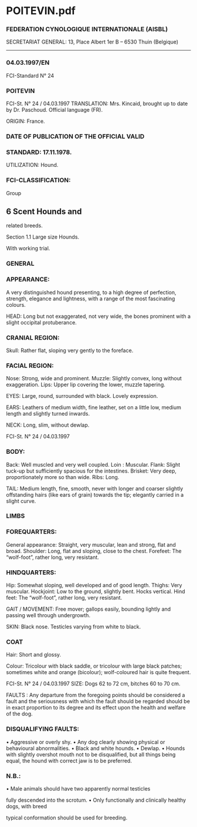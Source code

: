 # POITEVIN.pdf


### FEDERATION CYNOLOGIQUE INTERNATIONALE (AISBL)


SECRETARIAT GENERAL: 13, Place Albert 1er  B – 6530 Thuin (Belgique)
______________________________________________________________________________

### 04.03.1997/EN



FCI-Standard N° 24

### POITEVIN




FCI-St. N° 24 / 04.03.1997
TRANSLATION: Mrs. Kincaid, brought up to date by Dr.
Paschoud.  Official language (FR).

ORIGIN: France.

### DATE OF PUBLICATION OF THE OFFICIAL VALID



### STANDARD: 17.11.1978.



UTILIZATION: Hound.

### FCI-CLASSIFICATION:


Group


## 6  Scent Hounds and



related breeds.

Section 1.1 Large size Hounds.

With working trial.

### GENERAL



### APPEARANCE:


A
very
distinguished
hound
presenting, to a high degree of perfection, strength, elegance and
lightness, with a range of the most fascinating colours.

HEAD: Long but not exaggerated, not very wide, the bones
prominent with a slight occipital protuberance.

### CRANIAL REGION:


Skull: Rather flat, sloping very gently to the foreface.

### FACIAL REGION:


Nose:  Strong, wide and prominent.
Muzzle: Slightly convex, long without exaggeration.
Lips: Upper lip covering the lower, muzzle tapering.

EYES: Large, round, surrounded with black.  Lovely expression.

EARS: Leathers of medium width, fine leather, set on a little low,
medium length and slightly turned inwards.

NECK: Long, slim, without dewlap.




FCI-St. N° 24 / 04.03.1997


### BODY:


Back: Well muscled and very well coupled.
Loin : Muscular.
Flank: Slight tuck-up but sufficiently spacious for the intestines.
Brisket: Very deep, proportionately more so than wide.
Ribs: Long.

TAIL: Medium length, fine, smooth, never with longer and coarser
slightly offstanding hairs (like ears of grain) towards the tip;
elegantly carried in a slight curve.

### LIMBS



### FOREQUARTERS:


General appearance: Straight, very muscular, lean and strong, flat
and broad.
Shoulder: Long, flat and sloping, close to the chest.
Forefeet: The “wolf-foot”, rather long, very resistant.

### HINDQUARTERS:


Hip: Somewhat sloping, well developed and of good length.
Thighs: Very muscular.
Hockjoint: Low to the ground, slightly bent.  Hocks vertical.
Hind feet: The “wolf-foot”, rather long, very resistant.


GAIT / MOVEMENT: Free mover; gallops easily, bounding lightly
and passing well through undergrowth.

SKIN: Black nose.  Testicles varying from white to black.

### COAT


Hair: Short and glossy.

Colour: Tricolour with black saddle, or tricolour with large black
patches; sometimes white and orange (bicolour); wolf-coloured hair
is quite frequent.



FCI-St. N° 24 / 04.03.1997
SIZE: Dogs 62 to 72 cm, bitches 60 to 70 cm.

FAULTS : Any departure from the foregoing points should be
considered a fault and the seriousness with which the fault should be
regarded should be in exact proportion to its degree and its effect
upon the health and welfare of the dog.

### DISQUALIFYING FAULTS:


•
Aggressive or overly shy.
•
Any
dog
clearly showing
physical
or
behavioural
abnormalities.
•
Black and white hounds.
•
Dewlap.
•
Hounds with slightly overshot mouth not to be disqualified,
but all things being equal, the hound with correct jaw is to be
preferred.

### N.B.:


•
Male animals should have two apparently normal testicles

fully descended into the scrotum.
•
Only functionally and clinically healthy dogs, with breed

typical conformation should be used for breeding.






